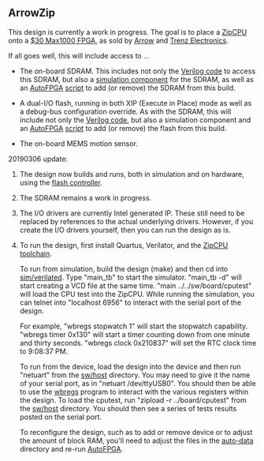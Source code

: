 ## ArrowZip

This design is currently a work in progress.  The goal is to place a
[ZipCPU](http://zipcpu.com/about/zipcpu.html) onto a
[$30 Max1000 FPGA](http://zipcpu.com/blog/2017/12/16/max1k.html),
as sold by [Arrow](https://www.arrow.com) and
[Trenz Electronics](https://www.trenz-electronic.de).

If all goes well, this will include access to ...

- The on-board SDRAM.  This includes not only the
  [Verilog code](rtl/arrowzip/wbsdram.v) to access this SDRAM, but also a
  [simulation component](sim/verilated/sdramsim.cpp) for the SDRAM, as well
  as an [AutoFPGA](https://github.com/ZipCPU/autofpga)
  [script](auto-data/sdram.txt)
  to add (or remove) the SDRAM from this build.

- A dual-I/O flash, running in both XIP (Execute in Place) mode as well as
  a debug-bus configuration override.  As with the SDRAM, this will include
  not only the [Verilog code](rtl/arrowzip/dualflexpress.v), but also a
  simulation component and an [AutoFPGA](https://github.com/ZipCPU/autofpga)
  [script](auto-data/flexpress.txt)
  to add (or remove) the flash from this build.

- The on-board MEMS motion sensor.

20190306 update:

1. The design now builds and runs, both in simulation and on hardware, using
   the [flash controller](rtl/arrowzip/dualflexpress.v).

2. The SDRAM remains a work in progress.

3. The I/O drivers are currently Intel generated IP.  These still need to
   be replaced by references to the actual underlying drivers.  However, if you
   create the I/O drivers yourself, then you can run the design as is.

4. To run the design, first install Quartus, Verilator, and the
   [ZipCPU toolchain](https://zipcpu.com/zipcpu/2018/01/31/cpu-build.html).

   To run from simulation, build the design (make) and then cd into [sim/verilated](sim/verilated/).  Type "main_tb" to start the simulator.  "main_tb -d" will start creating a VCD file at the same time.  "main ../../sw/board/cputest" will load the CPU test into the ZipCPU.  While running the simulation, you can telnet into "localhost 6956" to interact with the serial port of the design.

   For example, "wbregs stopwatch 1" will start the stopwatch capability. "wbregs timer 0x130" will start a timer counting down from one minute and thirty seconds.  "wbregs clock 0x210837" will set the RTC clock time to 9:08:37 PM.

   To run from the device, load the design into the device and then run "netuart" from the [sw/host](sw/host) directory.  You may need to give it the name of your serial port, as in "netuart /dev/ttyUSB0".  You should then be able to use the [wbregs](sw/host/wbregs.cpp) program to interact with the various registers within the design.  To load the cputest, run "zipload -r ../board/cputest" from the [sw/host](sw/host) directory.  You should then see a series of tests results posted on the serial port.

   To reconfigure the design, such as to add or remove device or to adjust the amount of block RAM, you'll need to adjust the files in the [auto-data](auto-data) directory and re-run [AutoFPGA](https://github.com/ZipCPU/autofpga).
